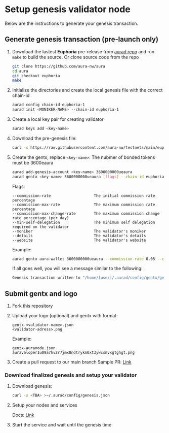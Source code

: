 # Setup genesis validator node

Below are the instructions to generate your genesis transaction.

## Generate genesis transaction (pre-launch only)

1. Download the lastest **Euphoria** pre-release from [aurad repo](https://github.com/aura-nw/aura) and run `make` to build the source.
   Or clone source code from the repo
   ```bash
   git clone https://github.com/aura-nw/aura
   cd aura
   git checkout euphoria
   make
   ```
   
2. Initialize the  directories and create the local genesis file with the correct
   chain-id

   ```bash
   aurad config chain-id euphoria-1
   aurad init <MONIKER-NAME> --chain-id euphoria-1
   ```

3. Create a local key pair for creating validator

   ```bash
   aurad keys add <key-name>
   ```

4. Download the pre-genesis file:

   ```bash
   curl -s https://raw.githubusercontent.com/aura-nw/testnets/main/euphoria-1/pre-genesis.json >~/.aurad/config/genesis.json
   ```

5. Create the gentx, replace `<key-name>`:
   The nubmer of bonded tokens must be 3600eaura
   
   ```bash
   aurad add-genesis-account <key-name> 3600000000ueaura
   aurad gentx <key-name> 3600000000ueaura [flags] --chain-id euphoria-1
   ```
   
   Flags:
   ```
   --commission-rate                   The initial commission rate percentage
   --commission-max-rate               The maximum commission rate percentage
   --commission-max-change-rate        The maximum commission change rate percentage (per day)
   --min-self-delegation               The minimum self delegation required on the validator
   --moniker                           The validator's moniker
   --details                           The validator's details
   --website                           The validator's website
   ```
   Example:
   ```bash
   aurad gentx aura-wallet 3600000000ueaura --commission-rate 0.05 --commission-max-rate 0.1 --commission-max-change-rate 0.01 --min-self-delegation 1000000uaura --moniker "aura-validator" --details "The aura validator details" --website "https://aura.network"  
   ```

   If all goes well, you will see a message similar to the following:

   ```bash
   Genesis transaction written to "/home/[user]/.aurad/config/gentx/gentx-******.json"
   ```

## Submit gentx and logo

1. Fork this repository 

2. Upload your logo (optional) and gentx with format:
   
   ```
   gentx-<validator-name>.json
   <validator-adress>.png
   ```

   Example:
   ```
   gentx-auranode.json
   auravaloper1u09a7hv2r7jmx8ndtrykm0xt3ywcsmvxgtghgt.png
   ```

3. Create a pull request to our main branch
Sample PR: [Link](https://github.com/aura-nw/testnets/pull/4)

### Download finalized genesis and setup your validator

1. Download genesis:

   ```bash
   curl -s <TBA> >~/.aurad/config/genesis.json
   ```
2. Setup your nodes and services

   Docs: [Link](https://docs.aura.network/validator/running-a-fullnode)

3. Start the service and wait until the genesis time
